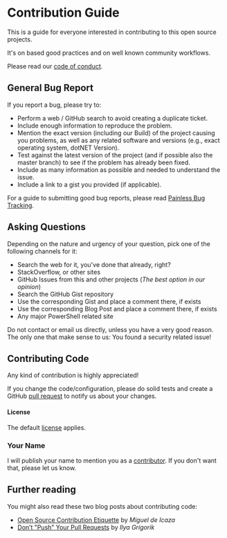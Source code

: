 # Contribution Guide

This is a guide for everyone interested in contributing to this open source projects.

It's on based good practices and on well known community workflows.

Please read our [code of conduct](CODE_OF_CONDUCT.md).

## General Bug Report

If you report a bug, please try to:

- Perform a web / GitHub search to avoid creating a duplicate ticket.
- Include enough information to reproduce the problem.
- Mention the exact version (including our Build) of the project causing you problems, as well as any related software and versions (e.g., exact operating system, dotNET Version).
- Test against the latest version of the project (and if possible also the master branch) to see if the problem has already been fixed.
- Include as many information as possible and needed to understand the issue.
- Include a link to a gist you provided (if applicable).

For a guide to submitting good bug reports, please read [Painless Bug Tracking](http://www.joelonsoftware.com/articles/fog0000000029.html).

## Asking Questions

Depending on the nature and urgency of your question, pick one of the following channels for it:

- Search the web for it, you've done that already, right?
- StackOverflow, or other sites
- GitHub Issues from this and other projects (_The best option in our opinion_)
- Search the GitHub Gist repository
- Use the corresponding Gist and place a comment there, if exists
- Use the corresponding Blog Post and place a comment there, if exists
- Any major PowerShell related site

Do not contact or email us directly, unless you have a very good reason. The only one that make sense to us: You found a security related issue!

## Contributing Code

Any kind of contribution is highly appreciated!

If you change the code/configuration, please do solid tests and create a GitHub [pull request](https://github.com/jhochwald/Graylog-extractor-for-Microsoft-Teams-Rooms-Devices/pulls) to notify us about your changes.

#### License

The default [license](https://github.com/jhochwald/Graylog-extractor-for-Microsoft-Teams-Rooms-Devices/blob/main/LICENSE) applies.

### Your Name

I will publish your name to mention you as a [contributor](https://github.com/jhochwald/Graylog-extractor-for-Microsoft-Teams-Rooms-Devices/blob/main/CONTRIBUTORS.md). If you don't want that, please let us know.

## Further reading

You might also read these two blog posts about contributing code:

- [Open Source Contribution Etiquette](http://tirania.org/blog/archive/2010/Dec-31.html) by _Miguel de Icaza_
- [Don’t "Push" Your Pull Requests](https://www.igvita.com/2011/12/19/dont-push-your-pull-requests/) by _Ilya Grigorik_

